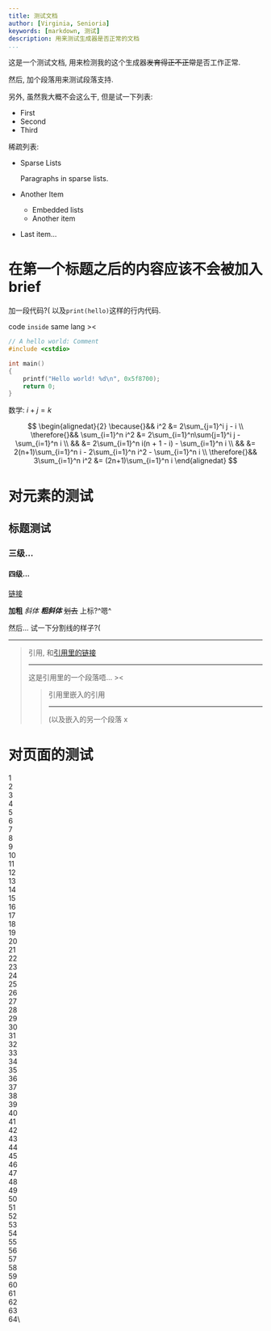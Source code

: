 ```yaml
---
title: 测试文档
author: [Virginia, Senioria]
keywords: [markdown, 测试]
description: 用来测试生成器是否正常的文档
...
```


这是一个测试文档, 用来检测我的这个生成器~~发育得正不正常~~是否工作正常.

然后, 加个段落用来测试段落支持.

另外, 虽然我大概不会这么干, 但是试一下列表:

- First
- Second
- Third

稀疏列表:

- Sparse Lists

  Paragraphs in sparse lists.

- Another Item

  - Embedded lists
  - Another item

- Last item...

# 在第一个标题之后的内容应该不会被加入brief

加一段代码?(
以及`print(hello)`这样的行内代码.

code `inside` same lang ><

```cpp
// A hello world: Comment
#include <cstdio>

int main()
{
    printf("Hello world! %d\n", 0x5f8700);
    return 0;
}
```

数学: $i + j = k$

$$
\begin{alignedat}{2}
\because{}&& i^2 &= 2\sum_{j=1}^i j - i \\
\therefore{}&& \sum_{i=1}^n i^2 &= 2\sum_{i=1}^n\sum{j=1}^i j - \sum_{i=1}^n i \\
    && &= 2\sum_{i=1}^n i(n + 1 - i) - \sum_{i=1}^n i \\
    && &= 2(n+1)\sum_{i=1}^n i - 2\sum_{i=1}^n i^2 - \sum_{i=1}^n i \\
\therefore{}&& 3\sum_{i=1}^n i^2 &= (2n+1)\sum_{i=1}^n i
\end{alignedat}
$$

# 对元素的测试

## 标题测试
### 三级...
#### 四级...

[链接](https://example.com)

**加粗**
*斜体*
***粗斜体***
~~划去~~
上标?^嗯^

然后... 试一下分割线的样子?(

----

> 引用, 和[引用里的链接](https://example.com)
>
> ---
>
> 这是引用里的一个段落唔... ><
>
> > 引用里嵌入的引用
> >
> > ---
> >
> > (以及嵌入的另一个段落 x

# 对页面的测试

1\
2\
3\
4\
5\
6\
7\
8\
9\
10\
11\
12\
13\
14\
15\
16\
17\
18\
19\
20\
21\
22\
23\
24\
25\
26\
27\
28\
29\
30\
31\
32\
33\
34\
35\
36\
37\
38\
39\
40\
41\
42\
43\
44\
45\
46\
47\
48\
49\
50\
51\
52\
53\
54\
55\
56\
57\
58\
59\
60\
61\
62\
63\
64\

